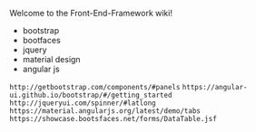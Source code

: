 Welcome to the Front-End-Framework wiki!

* bootstrap
* bootfaces
* jquery
* material design
* angular js


`http://getbootstrap.com/components/#panels`
`https://angular-ui.github.io/bootstrap/#/getting_started`
`http://jqueryui.com/spinner/#latlong`
`https://material.angularjs.org/latest/demo/tabs`
`https://showcase.bootsfaces.net/forms/DataTable.jsf`
